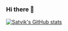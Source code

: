 ### Hi there 👋
[![Satvik's GitHub stats](https://github-readme-stats-7z61vzfu2-satviks-projects.vercel.app/api?username=Satvik1769&include_all_commits=true)](https://github.com/anuraghazra/github-readme-stats)
<!--
**Satvik1769/Satvik1769** is a ✨ _special_ ✨ repository because its `README.md` (this file) appears on your GitHub profile.

Here are some ideas to get you started:

- 🔭 I’m currently working on ...
- 🌱 I’m currently learning ...
- 👯 I’m looking to collaborate on ...
- 🤔 I’m looking for help with ...
- 💬 Ask me about ...
- 📫 How to reach me: ...
- 😄 Pronouns: ...
- ⚡ Fun fact: ...
-->
